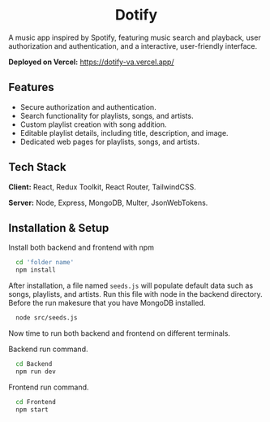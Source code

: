 <div align="center">
  <h1>Dotify</h1>
</div>

A music app inspired by Spotify, featuring music search and playback, user authorization and authentication, and a interactive, user-friendly interface.

**Deployed on Vercel:** https://dotify-va.vercel.app/

## Features

- Secure authorization and authentication.
- Search functionality for playlists, songs, and artists.
- Custom playlist creation with song addition.
- Editable playlist details, including title, description, and image.
- Dedicated web pages for playlists, songs, and artists.

## Tech Stack

**Client:** React, Redux Toolkit, React Router, TailwindCSS.

**Server:** Node, Express, MongoDB, Multer, JsonWebTokens.


## Installation & Setup

Install both backend and frontend with npm

```bash
  cd 'folder name'
  npm install
```

After installation, a file named `seeds.js` will populate default data such as songs, playlists, and artists. Run this file with node in the backend directory. Before the run makesure that you have MongoDB installed.

```bash
  node src/seeds.js
```

Now time to run both backend and frontend on different terminals.

Backend run command.
```bash
  cd Backend
  npm run dev
```
Frontend run command.
```bash
  cd Frontend
  npm start
```
